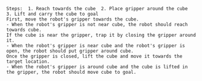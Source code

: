  
    Steps:  1. Reach towards the cube  2. Place gripper around the cube  3. Lift and carry the cube to goal 
    First, move the robot's gripper towards the cube.
    - When the robot's gripper is not near cube, the robot should reach towards cube.
    If the cube is near the gripper, trap it by closing the gripper around it.
    - When the robot's gripper is near cube and the robot's gripper is open, the robot should put gripper around cube.
    Once the gripper is closed, lift the cube and move it towards the target location.
    - When the robot's gripper is around cube and the cube is lifted in the gripper, the robot should move cube to goal.